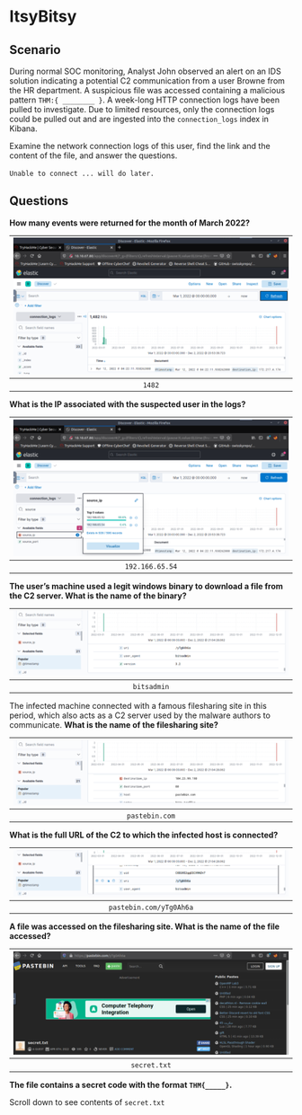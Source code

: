 # ItsyBitsy

## Scenario

During normal SOC monitoring, Analyst John observed an alert on an IDS solution indicating a potential C2 communication 
from a user Browne from the HR department. A suspicious file was accessed containing a malicious pattern 
`THM:{ ________ }`. A week-long HTTP connection logs have been pulled to investigate. Due to limited resources, 
only the connection logs could be pulled out and are ingested into the `connection_logs` index in Kibana.

Examine the network connection logs of this user, find the link and the content of the file, and answer the questions.

`Unable to connect ... will do later.`

## Questions

**How many events were returned for the month of March 2022?**

| ![Events](../../_static/images/itsybitsy1.png) |
|:----------------------------------------------:|
|                     `1482`                     |

**What is the IP associated with the suspected user in the logs?**

| ![IP](../../_static/images/itsybitsy2.png) |
|:------------------------------------------:|
|              `192.166.65.54`               |

**The user’s machine used a legit windows binary to download a file from the C2 server. What is the name of the binary?**

| ![Name binary](../../_static/images/itsybitsy3.png) |
|:---------------------------------------------------:|
|                     `bitsadmin`                     |

The infected machine connected with a famous filesharing site in this period, which also acts as a C2 server used by the malware authors to communicate. 
**What is the name of the filesharing site?**

| ![Filesharing site](../../_static/images/itsybitsy4.png) |
|:--------------------------------------------------------:|
|                      `pastebin.com`                      |

**What is the full URL of the C2 to which the infected host is connected?**

| ![Full URL](../../_static/images/itsybitsy5.png) |
|:------------------------------------------------:|
|             `pastebin.com/yTg0Ah6a`              |

**A file was accessed on the filesharing site. What is the name of the file accessed?**

| ![Filename](../../_static/images/itsybitsy6.png) |
|:------------------------------------------------:|
|                   `secret.txt`                   |

**The file contains a secret code with the format `THM{_____}`.**

Scroll down to see contents of `secret.txt`

